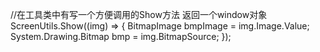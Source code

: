 //在工具类中有写一个方便调用的Show方法 返回一个window对象
  ScreenUtils.Show((img) =>
            {
                BitmapImage bmpImage = img.Image.Value;
                System.Drawing.Bitmap bmp = img.BitmapSource;
            });
